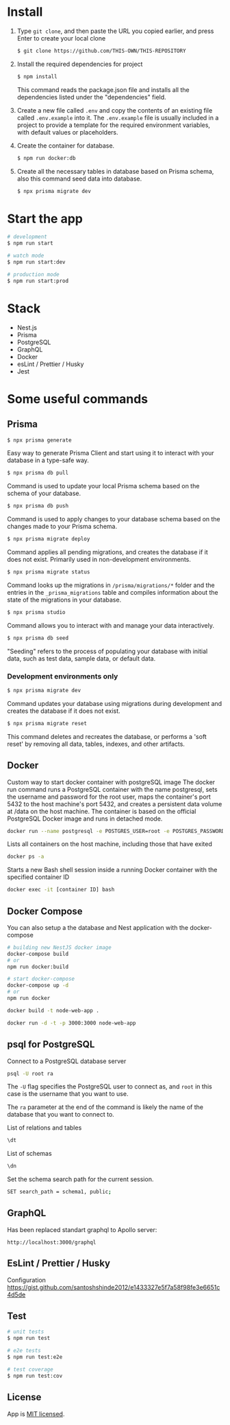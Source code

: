# Install

1. Type `git clone`, and then paste the URL you copied earlier, and press Enter to create your local clone

    ```bash
    $ git clone https://github.com/THIS-OWN/THIS-REPOSITORY
    ```

2. Install the required dependencies for project

    ```bash
    $ npm install
    ```

    This command reads the package.json file and installs all the dependencies listed under the "dependencies" field.

3. Create a new file called `.env` and copy the contents of an existing file called `.env.example` into it.
   The `.env.example` file is usually included in a project to provide a template for the required environment variables, with default values or placeholders.

4. Create the container for database.

    ```bash
    $ npm run docker:db
    ```

5. Create all the necessary tables in database based on Prisma schema, also this command seed data into database.
    ```bash
    $ npx prisma migrate dev
    ```

# Start the app

```bash
# development
$ npm run start

# watch mode
$ npm run start:dev

# production mode
$ npm run start:prod
```

# Stack

- Nest.js
- Prisma
- PostgreSQL
- GraphQL
- Docker
- esLint / Prettier / Husky
- Jest

# Some useful commands

## Prisma

```bash
$ npx prisma generate
```

Easy way to generate Prisma Client and start using it to interact with your database in a type-safe way.

```bash
$ npx prisma db pull
```

Command is used to update your local Prisma schema based on the schema of your database.

```bash
$ npx prisma db push
```

Command is used to apply changes to your database schema based on the changes made to your Prisma schema.

```bash
$ npx prisma migrate deploy
```

Command applies all pending migrations, and creates the database if it does not exist. Primarily used in non-development environments.

```bash
$ npx prisma migrate status
```

Command looks up the migrations in `/prisma/migrations/*` folder and the entries in the `_prisma_migrations` table and compiles information about the state of the migrations in your database.

```bash
$ npx prisma studio
```

Command allows you to interact with and manage your data interactively.

```bash
$ npx prisma db seed
```

"Seeding" refers to the process of populating your database with initial data, such as test data, sample data, or default data.

### Development environments only

```bash
$ npx prisma migrate dev
```

Command updates your database using migrations during development and creates the database if it does not exist.

```bash
$ npx prisma migrate reset
```

This command deletes and recreates the database, or performs a 'soft reset' by removing all data, tables, indexes, and other artifacts.

## Docker

Custom way to start docker container with postgreSQL image
The docker run command runs a PostgreSQL container with the name postgresql, sets the username and password for the root user, maps the container's port 5432 to the host machine's port 5432, and creates a persistent data volume at /data on the host machine. The container is based on the official PostgreSQL Docker image and runs in detached mode.

```bash
docker run --name postgresql -e POSTGRES_USER=root -e POSTGRES_PASSWORD=root -p 5432:5432 -v /data:/var/lib/postgresql/data -d postgres
```

Lists all containers on the host machine, including those that have exited

```bash
docker ps -a
```

Starts a new Bash shell session inside a running Docker container with the specified container ID

```bash
docker exec -it [container ID] bash
```

## Docker Compose

You can also setup a the database and Nest application with the docker-compose

```bash
# building new NestJS docker image
docker-compose build
# or
npm run docker:build

# start docker-compose
docker-compose up -d
# or
npm run docker
```

```bash
docker build -t node-web-app .

docker run -d -t -p 3000:3000 node-web-app
```

## psql for PostgreSQL

Connect to a PostgreSQL database server

```bash
psql -U root ra
```

The `-U` flag specifies the PostgreSQL user to connect as, and `root` in this case is the username that you want to use.

The `ra` parameter at the end of the command is likely the name of the database that you want to connect to.

List of relations and tables

```bash
\dt
```

List of schemas

```bash
\dn
```

Set the schema search path for the current session.

```bash
SET search_path = schema1, public;
```

## GraphQL

Has been replaced standart graphql to Apollo server:

```url
http://localhost:3000/graphql
```

## EsLint / Prettier / Husky

Configuration https://gist.github.com/santoshshinde2012/e1433327e5f7a58f98fe3e6651c4d5de

## Test

```bash
# unit tests
$ npm run test

# e2e tests
$ npm run test:e2e

# test coverage
$ npm run test:cov
```

## License

App is [MIT licensed](LICENSE).
